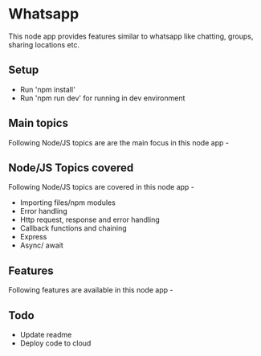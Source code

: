 # Whatsapp

This node app provides features similar to whatsapp like chatting, groups, sharing locations etc.

## Setup

- Run 'npm install'
- Run 'npm run dev' for running in dev environment

## Main topics

Following Node/JS topics are are the main focus in this node app - 

## Node/JS Topics covered

Following Node/JS topics are covered in this node app - 

- Importing files/npm modules
- Error handling
- Http request, response and error handling
- Callback functions and chaining
- Express
- Async/ await

## Features
Following features are available in this node app - 

## Todo

- Update readme
- Deploy code to cloud